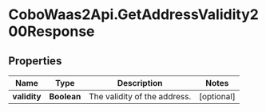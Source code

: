 # CoboWaas2Api.GetAddressValidity200Response

## Properties

Name | Type | Description | Notes
------------ | ------------- | ------------- | -------------
**validity** | **Boolean** | The validity of the address. | [optional] 


